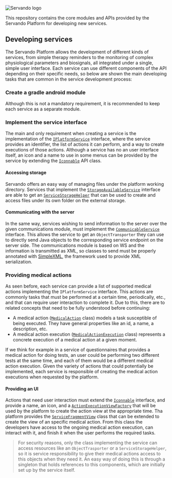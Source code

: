 ![Servando logo](http://proxectos.citius.usc.es/servando/wp-content/images/servando_platform_logo.png)

This repository contains the core modules and APIs provided by the Servando Platform for developing new services.

Developing services
---------------------
The Servando Platform allows the development of different kinds of services, from simple therapy reminders to the monitoring of complex physiological parameters and biosignals, all integrated under a single, simple user interface.
Each service can use different components of the API depending on their specific needs, so below are shown the main developing tasks that are common in the service development process:

### Create a gradle android module
Although this is not a mandatory requirement, it is recommended to keep each service as a separate module.

### Implement the service interface
The main and only requirement when creating a service is the implementation of the [`IPlatformService`](src/main/src/es/usc/citius/servando/android/models/services/IPlatformService.java) interface, where the service provides an identifier, the list of actions it can perform, and a way to create executions of those actions.
Although a service has no an user interface itself, an icon and a name to use in some menus can be provided by the service by extending the [`Iconnable`](src/main/src/es/usc/citius/servando/android/ui/Iconnable.java) API class.

#### Accessing storage
Servando offers an easy way of managing files under the platform working directory. Services that implement the [`StorageAvailableService`](src/main/src/es/usc/citius/servando/android/models/services/StorageAvailableService.java) interface are able to get an [`ServiceStorageHelper`](src/main/src/es/usc/citius/servando/android/services/ServiceStorageHelper.java) that can be used to create and access files under its own folder on the external storage.

#### Communicating with the server
In the same way, services wishing to send information to the server over the given communications module, must implement the [`CommunicableService`](src/main/src/es/usc/citius/servando/android/communications/CommunicableService.java) interface. This allows the service to get an `ObjectTransporter` they can use to directly send Java objects to the corresponding service endpoint on the server side.
The communications module is based on WS and the information is transmitted as XML, so classes to send must be properly annotated with [SimpleXML](http://simple.sourceforge.net/), the framework used to provide XML serialization.

### Providing medical actions
As seen before, each service can provide a list of supported medical actions implementing the `IPlatformService` interface. This actions are commonly tasks that must be performed at a certain time, periodically, etc., and that can require user interaction to complete it. Due to this, there are to related concepts that need to be fully understood before continuing:

* A medical action ([`MedicalAction`](src/main/src/es/usc/citius/servando/android/models/protocol/MedicalAction.java) class) models a task susceptible of being executed. They have general properties like an id, a name, a description, etc.
* A medical action execution ([`MedicalActionExecution`](src/main/src/es/usc/citius/servando/android/models/protocol/MedicalActionExecution.java) class) represents a concrete execution of a medical action at a given moment.

If we think for example in a service of questionnaires that provides a medical action for doing tests, an user could be performing two different tests at the same time, and each of them would be a different medical action execution.
Given the variety of actions that could potentially be implemented, each service is responsible of creating the medical action executions when requested by the platform.

#### Providing an UI
Actions that need user interaction must extend the [`Iconnable`](src/main/src/es/usc/citius/servando/android/ui/Iconnable.java) interface, and provide a name, an icon, and a [`ActionExecutionViewFactory`](src/main/src/es/usc/citius/servando/android/ui/ActionExecutionViewFactory.java) that will be used by the platform to create the action view at the appropriate time.
Tha platform provides the [`ServiceFragmentView`](src/main/src/es/usc/citius/servando/android/ui/ServiceFragmentView.java) class that can be extended to create the view of an specific medical action. From this class the developers have access to the ongoing medical action execution, can interact with it, and finish it when the user performs the required tasks.

> For security reasons, only the class implementing the service can access resources like an `ObjectTrasporter` or a `ServiceStorageHelper`, so it is service responsibility to give their medical actions access to this objects when they need it.
> An easy way of doing this is through a singleton that holds references to this components, which are initially set up by the service itself.
